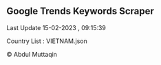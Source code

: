 

## Google Trends Keywords Scraper 
 
Last Update 15-02-2023 , 09:15:39

Country List :
VIETNAM.json



© Abdul Muttaqin 
